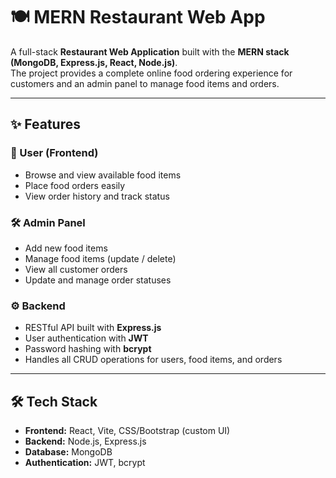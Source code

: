 # 🍽️ MERN Restaurant Web App

A full-stack **Restaurant Web Application** built with the **MERN stack (MongoDB, Express.js, React, Node.js)**.  
The project provides a complete online food ordering experience for customers and an admin panel to manage food items and orders.

---

## ✨ Features

### 👤 User (Frontend)
- Browse and view available food items  
- Place food orders easily  
- View order history and track status  

### 🛠️ Admin Panel
- Add new food items  
- Manage food items (update / delete)  
- View all customer orders  
- Update and manage order statuses  

### ⚙️ Backend
- RESTful API built with **Express.js**  
- User authentication with **JWT**  
- Password hashing with **bcrypt**  
- Handles all CRUD operations for users, food items, and orders  

---

## 🛠️ Tech Stack
- **Frontend:** React, Vite, CSS/Bootstrap (custom UI)  
- **Backend:** Node.js, Express.js  
- **Database:** MongoDB  
- **Authentication:** JWT, bcrypt  

